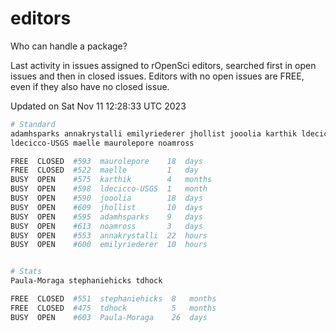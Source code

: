 # editors

Who can handle a package?

Last activity in issues assigned to rOpenSci editors, searched first in open
issues and then in closed issues. Editors with no open issues are FREE, even if
they also have no closed issue.


Updated on Sat Nov 11 12:28:33 UTC 2023

```bash
# Standard
adamhsparks annakrystalli emilyriederer jhollist jooolia karthik ldecicco
ldecicco-USGS maelle maurolepore noamross

FREE  CLOSED  #593  maurolepore    18  days
FREE  CLOSED  #522  maelle         1   day
BUSY  OPEN    #575  karthik        4   months
BUSY  OPEN    #598  ldecicco-USGS  1   month
BUSY  OPEN    #590  jooolia        18  days
BUSY  OPEN    #609  jhollist       10  days
BUSY  OPEN    #595  adamhsparks    9   days
BUSY  OPEN    #613  noamross       3   days
BUSY  OPEN    #553  annakrystalli  22  hours
BUSY  OPEN    #600  emilyriederer  10  hours


# Stats
Paula-Moraga stephaniehicks tdhock

FREE  CLOSED  #551  stephaniehicks  8   months
FREE  CLOSED  #475  tdhock          5   months
BUSY  OPEN    #603  Paula-Moraga    26  days
```
